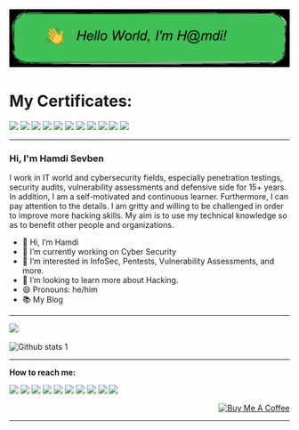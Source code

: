 ![--](https://github.com/h4md153v63n/h4md153v63n/blob/main/oie_ft3HoVLd24pY.png)
---

# My Certificates:

<tr> <b> </b></tr>

[<img src="https://www.aminbohio.com/cpsa.png" width="11%"/>](https://miro.medium.com/v2/resize:fit:828/format:webp/1*gDX2-HvLr3vwZx2C2eKldQ.png)
[<img src="https://images.credly.com/size/680x680/images/394a708e-5858-4a2c-89ff-407fc4c34509/image.png" width="9%"/>](https://www.credly.com/badges/8ef5abd8-ad73-47cf-a8d5-1a03afaca09c)
[<img src="https://images.credly.com/size/680x680/images/87ef04a1-b68d-4c11-acaf-a5b1d4c2c9ea/CompTIA_PenTest_2B.png" width="9%"/>](https://www.credly.com/badges/3cb06a17-66b1-49d2-bc19-6867d99c2841)
[<img src="https://secops.group/wp-content/uploads/elementor/thumbs/Certified-AppSec-Practitioner-q02kehzew7km5nxnno1uz02wib0r8m1258po5d9gg0.png" width="7.5%"/>](https://web.archive.org/web/20221227215458/https://candidate.speedexam.net/certificate.aspx?SSTATE=am4131EniU8ntjp4bO5mXRPqNbupyorLkwlhIqbcThnOAu5jqvURFFDhlSu3jvcxF0S98CtuNMm022kobwloGUW8PzH3rOL5dVSk0EFx1/U=)
[<img src="https://images.credly.com/size/680x680/images/00634f82-b07f-4bbd-a6bb-53de397fc3a6/image.png" width="7.5%"/>](https://www.credly.com/badges/c69b7d37-b218-48b4-98a1-702e4e43ef62)
[<img src="https://security.ine.com/wp-content/uploads/2023/08/eWPTX-1.png" width="5.5%"/>](https://www.credential.net/a0414535-ab71-4463-b622-2ac03d4bd92b)
[<img src="https://security.ine.com/wp-content/uploads/2023/08/eMAPT-1.png" width="5.5%"/>](https://www.credential.net/adbd00d9-0fe9-49e5-a660-3f14891182dd)
[<img src="https://s3-eu-west-1.amazonaws.com/tpd/logos/61dc0a4d5863499699bb729d/0x0.png" width="13%"/>](https://www.credential.net/ca89672f-05ca-4981-88b2-a297738371aa)
[<img src="https://miro.medium.com/v2/resize:fit:400/format:webp/0*LMP0uK8TEC6sZV2v.png" width="12%"/>](https://miro.medium.com/v2/resize:fit:1400/format:webp/1*9D7yyEteiQFwuD6_pS2RIQ.png)
[<img src="https://cybertechacademy.az/wp-content/uploads/2021/08/ceh.jpg" width="7%"/>](https://aspen.eccouncil.org/VerifyBadge?type=certification&a=C6R7T9cjD6QlI6G9ykIgWBHp5ySh83vD5VxIAW4rXfI=)
[<img src="https://miro.medium.com/v2/resize:fit:620/format:webp/0*pNYwvYhSJ66CiI_F" width="12%"/>](https://miro.medium.com/v2/resize:fit:1400/format:webp/1*z8I8uIbX7Okv8xRcZhu27Q.png)

----

### Hi, I'm Hamdi Sevben

I work in IT world and cybersecurity fields, especially penetration testings, security audits, vulnerability assessments and defensive side for 15+ years. In addition, I am a self-motivated and continuous learner. Furthermore, I can pay attention to the details. I am gritty and willing to be challenged in order to improve more hacking skills. My aim is to use my technical knowledge so as to benefit other people and organizations.

- 👋 Hi, I’m Hamdi
- 🔭 I’m currently working on Cyber Security
- 🌱 I’m interested in InfoSec, Pentests, Vulnerability Assessments, and more.
- 💞️ I’m looking to learn more about Hacking.
- 😄 Pronouns: he/him
- 📚 My Blog

----
[![](https://visitor-badge.laobi.icu/badge?page_id=h4md153v63n.h4md153v63n)](#)

![Github stats 1](https://github-readme-stats.vercel.app/api?username=h4md153v63n&show_icons=true&theme=dark) 

----

<tr> 
<b>How to reach me:</b>
</tr>

[<img src="https://img.icons8.com/color/344/linktree.png" width="3.5%"/>](https://bit.ly/3DZiDN1)
[<img src="https://img.icons8.com/color/48/000000/linkedin.png" width="3.5%"/>](https://bit.ly/34BKvtC)
[<img src="https://img.icons8.com/color/48/000000/github.png" width="3.5%"/>](https://bit.ly/3JNmXkK)
[<img src="https://img.icons8.com/color/48/000000/medium.png" width="3.5%"/>](https://bit.ly/394wuGt)
[<img src="https://img.icons8.com/color/48/000000/twitter.png" width="3.5%"/>](https://bit.ly/3hXDWV6)
[<img src="https://img.icons8.com/color/48/000000/youtube.png" width="3.5%"/>](https://bit.ly/34uRgNA)
[<img src="https://miro.medium.com/max/1220/1*kZDwNIxYuMsAyTUrx1vD0Q.png" width="3.5%"/>](https://bit.ly/3wJAhTH)
[<img src="https://img.icons8.com/color/48/000000/facebook.png" width="3.5%"/>](https://bit.ly/3hUvENM)
[<img src="https://img.icons8.com/color/344/sladeshare--v1.png" width="3.5%"/>](https://bit.ly/35Ypzh5)
[<img src="https://img.icons8.com/bubbles/344/duolingo-logo.png" width="3.5%"/>](https://bit.ly/3juH37D)

<p align="right">
<a href="https://www.buymeacoffee.com/" target="_blank"><img src="https://cdn.buymeacoffee.com/buttons/default-white.png" alt="Buy Me A Coffee" height="40" width="170" ></a>

----
